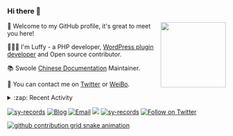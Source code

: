 ### Hi there 👋

<a href="https://github.com/sy-records"><img src="https://cdn.jsdelivr.net/gh/sy-records/staticfile/images/202007/huaji.gif" align="right" height="150"></a>

🎉 Welcome to my GitHub profile, it's great to meet you here!

👨🏻‍💻 I'm Luffy - a PHP developer, [WordPress plugin developer](https://profiles.wordpress.org/shenyanzhi/#content-plugins) and Open source contributor.

📚 Swoole [Chinese Documentation](https://wiki.swoole.com/) Maintainer.

💬 You can contact me on [Twitter](https://twitter.com/lufeidot) or [WeiBo](https://weibo.com/i3l4521).

<details>
<summary>:zap: Recent Activity</summary>

<!--START_SECTION:activity-->
1. 💪 Opened PR [#252](https://github.com/tencentyun/cos-php-sdk-v5/pull/252) in [tencentyun/cos-php-sdk-v5](https://github.com/tencentyun/cos-php-sdk-v5)
2. 💪 Opened PR [#251](https://github.com/tencentyun/cos-php-sdk-v5/pull/251) in [tencentyun/cos-php-sdk-v5](https://github.com/tencentyun/cos-php-sdk-v5)
3. ❗️ Closed issue [#1682](https://github.com/docsifyjs/docsify/issues/1682) in [docsifyjs/docsify](https://github.com/docsifyjs/docsify)
4. 🗣 Commented on [#1682](https://github.com/docsifyjs/docsify/issues/1682) in [docsifyjs/docsify](https://github.com/docsifyjs/docsify)
5. 🎉 Merged PR [#1](https://github.com/foreverblog/.github/pull/1) in [foreverblog/.github](https://github.com/foreverblog/.github)
<!--END_SECTION:activity-->

</details>

<a href="https://github.com/sy-records"><img src="https://komarev.com/ghpvc/?username=sy-records" alt="sy-records" /></a>
<a href="https://qq52o.me"><img src="https://img.shields.io/badge/Blog-qq52o.me-blue" alt="Blog" /></a>
<a href="mailto:lufei@php.net"><img src="https://img.shields.io/badge/Email-lufei@php.net-blue" alt="Email" /></a>
<a href="https://github.com/sy-records?tab=followers"><img src="https://img.shields.io/github/followers/sy-records"></a>
<a href="https://cdn.jsdelivr.net/gh/sy-records/staticfile/images/202012/wechat_white.png" title="点击查看公众号二维码"><img src="https://img.shields.io/badge/%E5%85%AC%E4%BC%97%E5%8F%B7-%E6%B2%88%E5%94%81%E5%BF%97-07C160?logo=WeChat" alt="sy-records" /></a>
<a href="https://twitter.com/intent/follow?screen_name=lufeidot"><img src="https://img.shields.io/twitter/follow/lufeidot.svg?style=social&label=Follow%20@lufeidot" alt="Follow on Twitter"></a>

[![github contribution grid snake animation](https://cdn.jsdelivr.net/gh/sy-records/sy-records@output/github-contribution-grid-snake.svg)](https://github.com/sy-records)

<!--
( ๑ˊ•̥▵•)੭₎₎ Welcome to follow me and give me a star :)
-->
